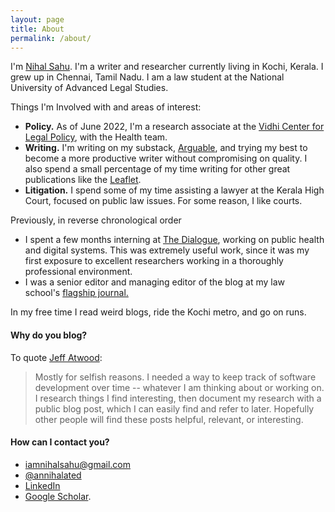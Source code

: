 ```yaml
---
layout: page
title: About
permalink: /about/
---
```


I'm [Nihal Sahu](https://www.linkedin.com/in/nihal-sahu/). I'm a writer and researcher currently living in Kochi, Kerala. I grew up in Chennai, Tamil Nadu. I am a law student at the National University of Advanced Legal Studies.

Things I'm Involved with and areas of interest:

-   **Policy.** As of June 2022, I'm a research associate at the [Vidhi Center for Legal Policy](https://vidhilegalpolicy.in/), with the Health team.
-   **Writing.** I'm writing on my substack, [Arguable](https://arguable.substack.com/), and trying my best to become a more productive writer without compromising on quality. I also spend a small percentage of my time writing for other great publications like the [Leaflet](https://theleaflet.in/author/nihal-sahu/).
-   **Litigation.** I spend some of my time assisting a lawyer at the Kerala High Court, focused on public law issues. For some reason, I like courts.

Previously, in reverse chronological order

-   I spent a few months interning at [The Dialogue](https://thedialogue.co/), working on public health and digital systems. This was extremely useful work, since it was my first exposure to excellent researchers working in a thoroughly professional environment.
-   I was a senior editor and managing editor of the blog at my law school's [flagship journal.](https://nualslawjournal.com/)

In my free time I read weird blogs, ride the Kochi metro, and go on runs.

#### Why do you blog?

To quote [Jeff Atwood](https://blog.codinghorror.com/about-me/):

> Mostly for selfish reasons. I needed a way to keep track of software development over time -- whatever I am thinking about or working on. I research things I find interesting, then document my research with a public blog post, which I can easily find and refer to later. Hopefully other people will find these posts helpful, relevant, or interesting.

#### How can I contact you?

-   <iamnihalsahu@gmail.com>
-   [@annihalated](http://twitter.com/annihalated)
-   [LinkedIn](https://linkedin.com/in/nihal-sahu)
-   [Google Scholar](https://scholar.google.com/citations?user=JXxFYj4AAAAJ&hl=en).
